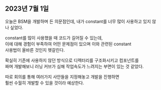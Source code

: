 ## **2023년 7월 1일**

오늘은 BSM을 개발하며 든 의문점인데, 내가 constant를 너무 많이 사용하고 있지 않나 싶었다.

constant를 많이 사용했을 때 코드가 길어질 수 있는데,  
이에 대해 경험이 부족하여 어떤 문제점이 있으며 이와 관련된 constant  
사용법이 올바른 것인지 헷갈린다.

확실히 기존에 사용하지 않던 방식으로 디렉터리를 구조화시키고 컴포넌트를  
짜며 개발해보니 러닝 커브가 심해 작업속도가 느려지는 부면이 있는 것 같았다.

따로 회의를 통해 여러가지 사안들을 지정해놓고 개발을 진행하면  
훨씬 수월히 개발할 수 있을 것이라 예상한다.
